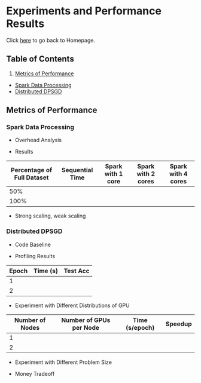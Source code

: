 # Experiments and Performance Results

Click <a href="https://yanlitao.github.io/fastDP/">here</a> to go back to Homepage.

## Table of Contents
1. [Metrics of Performance](#metrics-of-performance)
  * [Spark Data Processing](#spark-data-processing)
  * [Distributed DPSGD](#distributed-dpsgd)

## Metrics of Performance
 
### Spark Data Processing
 * Overhead Analysis

 * Results

| Percentage of Full Dataset   | Sequential Time  | Spark with 1 core | Spark with 2 cores | Spark with 4 cores |
| --------------------------   | ---------------  | ----------------- | ------------------ | ------------------ |  
| 50%                          |                  |                   |                    |                    |
| 100%                         |                  |                   |                    |                    |

 * Strong scaling, weak scaling 

### Distributed DPSGD
 * Code Baseline

 * Profiling Results

| Epoch   |  Time (s)  | Test Acc |
| ------- | ---------- | -------- |
| 1       |            |          |
| 2       |            |          | 

 * Experiment with Different Distributions of GPU

| Number of Nodes| Number of GPUs per Node  | Time (s/epoch) | Speedup |
| -------------- | ------------------------ | -------------- | ------- |
| 1              |                          |                |         |
| 2              |                          |                |         |

 * Experiment with Different Problem Size
 
 * Money Tradeoff
